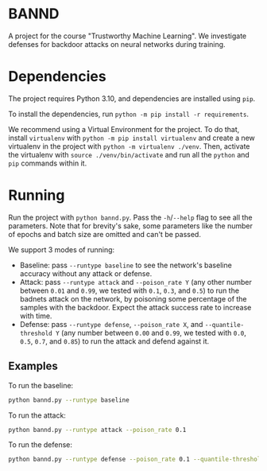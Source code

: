 # BANND

A project for the course "Trustworthy Machine Learning". We investigate defenses for
backdoor attacks on neural networks during training.

# Dependencies

The project requires Python 3.10, and dependencies are installed using `pip`.

To install the dependencies, run `python -m pip install -r requirements`.

We recommend using a Virtual Environment for the project. To do that, install
`virtualenv` with `python -m pip install virtualenv` and create a new virtualenv in the
project with `python -m virtualenv ./venv`. Then, activate the virtualenv with `source
./venv/bin/activate` and run all the `python` and `pip` commands within it.

# Running

Run the project with `python bannd.py`. Pass the `-h`/`--help` flag to see all the
parameters. Note that for brevity's sake, some parameters like the number of epochs and
batch size are omitted and can't be passed.

We support 3 modes of running:

- Baseline: pass `--runtype baseline` to see the network's baseline accuracy without any
  attack or defense.
- Attack: pass `--runtype attack` and `--poison_rate Y` (any other number between
  `0.01` and `0.99`, we tested with `0.1`, `0.3`, and `0.5`) to run the badnets attack on the network, by poisoning some
  percentage of the samples with the backdoor. Expect the attack success rate to
  increase with time.
- Defense: pass `--runtype defense`, `--poison_rate X`, and `--quantile-threshold Y`
  (any number between `0.00` and `0.99`, we tested with `0.0`, `0.5`, `0.7`, and `0.85`)
  to run the attack and defend against it.

## Examples

To run the baseline:

```sh
python bannd.py --runtype baseline
```

To run the attack:

```sh
python bannd.py --runtype attack --poison_rate 0.1
```

To run the defense:

```sh
python bannd.py --runtype defense --poison_rate 0.1 --quantile-threshold 0.7
```
